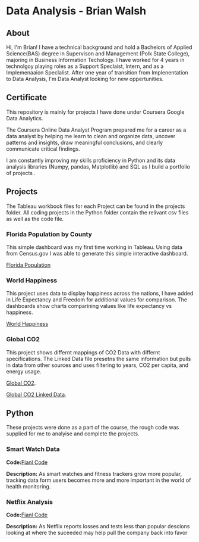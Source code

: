 # Data Analysis - Brian Walsh

## About
Hi, I'm Brian! I have a technical background and hold a Bachelors of Applied Science(BAS) degree in Supervison and Management (Polk State College), majoring in Business Information Techology. I have worked for 4 years in technolgoy playing roles as a Support Speclaist, Intern, and as a Implemenaaion Speclalist. After one year of transition from Implenentation to Data Analysis, I'm Data Analyst looking for new oppertunities. 

## Certificate

This repository is mainly for projects I have done under Coursera Google Data Analytics.

The Coursera Online Data Analyst Program prepared me for a career as a data analyst by helping me learn to clean and organize data, uncover patterns and insights, draw meaningful conclusions, and clearly communicate critical findings. 

I am constantly improving my skills proficiency in Python and its data analysis libraries (Numpy, pandas, Matplotlib) and SQL as I build a portfolio of projects .

## Projects
The Tableau workbook files for each Project can be found in the projects folder. All coding projects in the Python folder contain the relivant csv files as well as the code file. 

### Florida Population by County
This simple dashboard was my first time working in Tableau. Using data from Census.gov I was able to generate this simple interactive dashboard. 

[Florida Population](https://public.tableau.com/app/profile/brian.walsh2283/viz/FloridaCountyPop/Dashboard1?publish=yes)

### World Happiness
This project uses data to display happiness across the nations, I have added in Life Expectancy and Freedom for additional values for comparison. The dashboards show charts comparining values like life expectancy vs happiness. 

[World Happiness](https://public.tableau.com/app/profile/brian.walsh2283/viz/WorldHappiness_16595671474250/Sheet2?publish=yes)

### Global CO2
This project shows differnt mappings of CO2 Data with differnt specifications. The Linked Data file presetns the same information but pulls in data from other sources and uses filtering to years, CO2 per capita, and energy usage.

[Global CO2](https://public.tableau.com/app/profile/brian.walsh2283/viz/GlobalCo2_16595688553310/CO2CapitaRegion?publish=yes).

[Global CO2 Linked Data](https://public.tableau.com/app/profile/brian.walsh2283/viz/GlobalCO2_LinkedData/Sheet1?publish=yes).


## Python
These projects were done as a part of the course, the rough code was supplied for me to analyise and complete the projects. 

### Smart Watch Data
**Code:**[Fianl Code](https://github.com/Brian-Walsh-0396/Data-Analysis/blob/main/Projects/Python/Smartwatch%20Data%20Analysis/Code.py)

**Description:** As smart watches and fitness trackers grow more popular, tracking data form users becomes more and more important in the world of health monitoring. 


### Netflix Analysis
**Code:**[Fianl Code](https://github.com/Brian-Walsh-0396/Data-Analysis/tree/main/Projects/Python/Netflix%20Analysis)

**Description:** As Netflix reports losses and tests less than popular descions looking at where the suceeded may help pull the company back into favor

